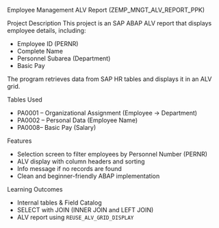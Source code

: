Employee Management ALV Report (ZEMP_MNGT_ALV_REPORT_PPK)

Project Description
This project is an SAP ABAP ALV report that displays employee details, including:
- Employee ID (PERNR)
- Complete Name
- Personnel Subarea (Department)
- Basic Pay

The program retrieves data from SAP HR tables and displays it in an ALV grid.

Tables Used
- PA0001 – Organizational Assignment (Employee → Department)
- PA0002 – Personal Data (Employee Name)
- PA0008– Basic Pay (Salary)

Features
- Selection screen to filter employees by Personnel Number (PERNR)
- ALV display with column headers and sorting
- Info message if no records are found
- Clean and beginner-friendly ABAP implementation

Learning Outcomes
- Internal tables & Field Catalog
- SELECT with JOIN (INNER JOIN and LEFT JOIN)
- ALV report using `REUSE_ALV_GRID_DISPLAY`

